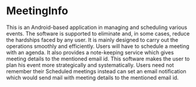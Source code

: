 # MeetingInfo
 
This is an Android-based application in managing and scheduling various events. The software is 
supported to eliminate and, in some cases, reduce the hardships faced by any user. It is mainly 
designed to carry out the operations smoothly and efficiently. Users will have to schedule a meeting 
with an agenda. It also provides a note-keeping service which gives meeting details to the mentioned 
email id. This software makes the user to plan his event more strategically and systematically. Users 
need not remember their Scheduled meetings instead can set an email notification which would send 
mail with meeting details to the mentioned email id.